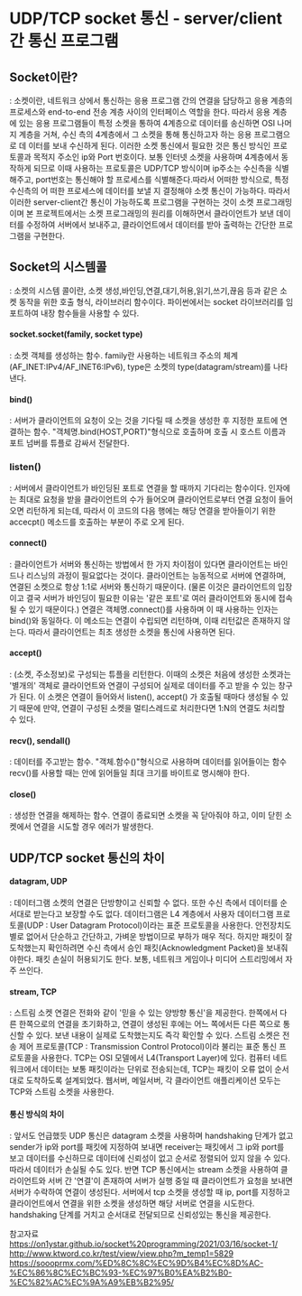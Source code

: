# UDP/TCP socket 통신 - server/client 간 통신 프로그램 

## Socket이란?
: 소켓이란, 네트워크 상에서 통신하는 응용 프로그램 간의 연결을 담당하고 응용 계층의 프로세스와 end-to-end 전송 계층 사이의 인터페이스 역할을 한다. 따라서 응용 계층에    있는 응용 프로그램들이 특정 소켓을 통하여 4계층으로 데이터를 송신하면 OSI 나머지 계층을 거쳐, 수신 측의 4계층에서 그 소켓을 통해 통신하고자 하는 응용 프로그램으로 데    이터를 보내 수신하게 된다. 이러한 소켓 통신에서 필요한 것은 통신 방식인 프로토콜과 목적지 주소인 ip와 Port 번호이다. 보통 인터넷 소켓을 사용하며 4계층에서 동작하게    되므로 이때 사용하는 프로토콜은 UDP/TCP 방식이며 ip주소는 수신측을 식별해주고, port번호는 통신해야 할 프로세스를 식별해준다.따라서 어떠한 방식으로, 특정 수신측의 어    떠한 프로세스에 데이터를 보낼 지 결정해야 소켓 통신이 가능하다. 
따라서 이러한 server-client간 통신이 가능하도록 프로그램을 구현하는 것이 소켓 프로그래밍이며 본 프로젝트에서는 소켓 프로그래밍의 원리를 이해하면서 클라이언트가 보낸 데이터를 수정하여 서버에서 보내주고, 클라이언트에서 데이터를 받아 출력하는 간단한 프로그램을 구현한다.
 
## Socket의 시스템콜
: 소켓의 시스템 콜이란, 소켓 생성,바인딩,연결,대기,허용,읽기,쓰기,끊음 등과 같은 소켓 동작을 위한 호출 형식, 라이브러리 함수이다. 파이썬에서는 socket 라이브러리를 임포트하여 내장 함수들을 사용할 수 있다.

#### socket.socket(family, socket type)
: 소켓 객체를 생성하는 함수. family란 사용하는 네트워크 주소의 체계 (AF_INET:IPv4/AF_INET6:IPv6), type은 소켓의 type(datagram/stream)를 나타낸다. 
#### bind()
: 서버가 클라이언트의 요청이 오는 것을 기다릴 때 소켓을 생성한 후 지정한 포트에 연결하는 함수. "객체명.bind(HOST,PORT)"형식으로 호출하며 호출 시 호스트 이름과 포트 넘버를 튜플로 감싸서 전달한다.
### listen()
: 서버에서 클라이언트가 바인딩된 포트로 연결을 할 때까지 기다리는 함수이다. 인자에는 최대로 요청을 받을 클라이언트의 수가 들어오며 클라이언트로부터 연결 요청이 들어오면 리턴하게 되는데, 따라서 이 코드의 다음 행에는 해당 연결을 받아들이기 위한 accecpt() 메소드를 호출하는 부분이 주로 오게 된다.
#### connect()
: 클라이언트가 서버와 통신하는 방법에서 한 가지 차이점이 있다면 클라이언트는 바인드나 리스닝의 과정이 필요없다는 것이다. 클라이언트는 능동적으로 서버에 연결하며, 연결된 소켓으로 항상 1:1로 서버와 통신하기 때문이다. (물론 이것은 클라이언트의 입장이고 결국 서버가 바인딩이 필요한 이유는 '같은 포트'로 여러 클라이언트와 동시에 접속될 수 있기 때문이다.) 연결은 객체명.connect()를 사용하며 이 때 사용하는 인자는 bind()와 동일하다. 이 메소드는 연결이 수립되면 리턴하며, 이때 리턴값은 존재하지 않는다. 따라서 클라이언트는 최초 생성한 소켓을 통신에 사용하면 된다.

#### accept()
: (소켓, 주소정보)로 구성되는 튜플을 리턴한다. 이때의 소켓은 처음에 생성한 소켓과는 '별개의' 객체로 클라이언트와 연결이 구성되어 실제로 데이터를 주고 받을 수 있는 창구가 된다. 이 소켓은 연결이 들어와서 listen(), accept() 가 호출될 때마다 생성될 수 있기 때문에 만약, 연결이 구성된 소켓을 멀티스레드로 처리한다면 1:N의 연결도 처리할 수 있다.
#### recv(), sendall()
: 데이터를 주고받는 함수. "객체.함수()"형식으로 사용하며 데이터를 읽어들이는 함수 recv()를 사용할 때는 안에 읽어들일 최대 크기를 바이트로 명시해야 한다. 
#### close()
: 생성한 연결을 해제하는 함수. 연결이 종료되면 소켓을 꼭 닫아줘야 하고, 이미 닫힌 소켓에서 연결을 시도할 경우 에러가 발생한다.

## UDP/TCP socket 통신의 차이
#### datagram, UDP
: 데이터그램 소켓의 연결은 단방향이고 신뢰할 수 없다. 또한 수신 측에서 데이터를 순서대로 받는다고 보장할 수도 없다. 데이터그램은 L4 계층에서 사용자 데이터그램 프로토콜(UDP : User Datagram Protocol)이라는 표준 프로토콜을 사용한다. 안전장치도 별로 없어서 단순하고 간단하고, 가벼운 방법이므로 부하가 매우 적다. 하지만 패킷이 잘 도착했는지 확인하려면 수신 측에서 승인 패킷(Acknowledgment Packet)을 보내줘야한다. 패킷 손실이 허용되기도 한다. 보통, 네트워크 게임이나 미디어 스트리밍에서 자주 쓰인다.
 
#### stream, TCP
: 스트림 소켓 연결은 전화와 같이 '믿을 수 있는 양방향 통신'을 제공한다. 한쪽에서 다른 한쪽으로의 연결을 초기화하고, 연결이 생성된 후에는 어느 쪽에서든 다른 쪽으로 통신할 수 있다. 보낸 내용이 실제로 도착했는지도 즉각 확인할 수 있다. 스트림 소켓은 전송 제어 프로토콜(TCP : Transmission Control Protocol)이라 불리는 표준 통신 프로토콜을 사용한다. TCP는 OSI 모델에서 L4(Transport Layer)에 있다. 컴퓨터 네트워크에서 데이터는 보통 패킷이라는 단위로 전송되는데, TCP는 패킷이 오류 없이 순서대로 도착하도록 설계되었다. 웹서버, 메일서버, 각 클라이언트 애플리케이션 모두는 TCP와 스트림 소켓을 사용한다. 


#### 통신 방식의 차이
: 앞서도 언급했듯 UDP 통신은 datagram 소켓을 사용하며 handshaking 단계가 없고 sender가 ip와 port를 패킷에 지정하여 보내면 receiver는 패킷에서 그 ip와 port를 보고 데이터를 수신하므로 데이터에 신뢰성이 없고 순서로 정렬되어 있지 않을 수 있다. 따라서 데이터가 손실될 수도 있다. 
 반면 TCP 통신에서는 stream 소켓을 사용하여 클라이언트와 서버 간 '연결'이 존재하여 서버가 실행 중일 때 클라이언트가 요청을 보내면 서버가 수락하여 연결이 생성된다. 서버에서 tcp 소켓을 생성할 때 ip, port를 지정하고 클라이언트에서 연결을 위한 소켓을 생성하면 해당 서버로 연결을 시도한다. handshaking 단계를 거치고 순서대로 전달되므로 신뢰성있는 통신을 제공한다.  
 
 

 
 
 참고자료
 https://on1ystar.github.io/socket%20programming/2021/03/16/socket-1/
 http://www.ktword.co.kr/test/view/view.php?m_temp1=5829
 https://soooprmx.com/%ED%8C%8C%EC%9D%B4%EC%8D%AC-%EC%86%8C%EC%BC%93-%EC%97%B0%EA%B2%B0-%EC%82%AC%EC%9A%A9%EB%B2%95/